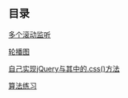 
## 目录

[多个滚动监听](scrollspy)

[轮播图](carousel)

[自己实现jQuery与其中的.css()方法](myJquery)

[算法练习](algorithm)




